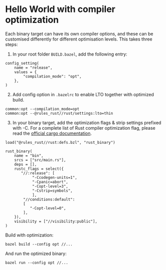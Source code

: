 # Hello World with compiler optimization

Each binary target can have its own compiler options, and these can be customised differently for different optimisation levels.
This takes three steps:

1) In your root folder `BUILD.bazel`, add the following entry:

```Starlark
config_setting(
    name = "release",
    values = {
        "compilation_mode": "opt",
    },
)
```

2) Add config option in `.bazelrc` to enable LTO together with optimized build.

```Starlark
common:opt --compilation_mode=opt
common:opt --@rules_rust//rust/settings:lto=thin
```

3) In your binary target, add the optimization flags & strip settings prefixed with -C.
For a complete list of Rust compiler optimization flag, please read the
[official cargo documentation](https://doc.rust-lang.org/cargo/reference/profiles.html).

```Starlark
load("@rules_rust//rust:defs.bzl", "rust_binary")

rust_binary(
    name = "bin",
    srcs = ["src/main.rs"],
    deps = [],
    rustc_flags = select({
       "//:release": [
            "-Ccodegen-units=1",
            "-Cpanic=abort",
            "-Copt-level=3",
            "-Cstrip=symbols",
            ],
        "//conditions:default":
        [
           "-Copt-level=0",
        ],
    }),
    visibility = ["//visibility:public"],
)
```

Build with optimization:

`bazel build --config opt //...`

And run the optimized binary:

`bazel run --config opt //...`
